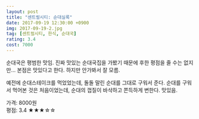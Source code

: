 ```yaml
---
layout: post
title: "센트럴시티: 순대실록"
date: 2017-09-19 12:30:00 +0900
img: 2017-09-19-2.jpg
tag: [센트럴시티, 한식, 순대국]
rating: 3.4
cost: 7000
---
```

순대국은 평범한 맛임. 진짜 맛있는 순대국집을 가봤기 때문에 후한 평점을 줄 수는 없지만... 본점은 맛있다고 한다. 하지만 안가봐서 잘 모름.

예전에 순대스테이크를 먹었었는데, 돌돌 말린 순대를 그대로 구워서 준다. 순대를 구워서 먹어본 것은 처음이었는데, 순대의 껍질이 바삭하고 쫀득하게 변한다. 맛있음.

가격: 8000원 <br>
평점: 3.4 &#9733;&#9733;&#9733;&#9734;&#9734;
